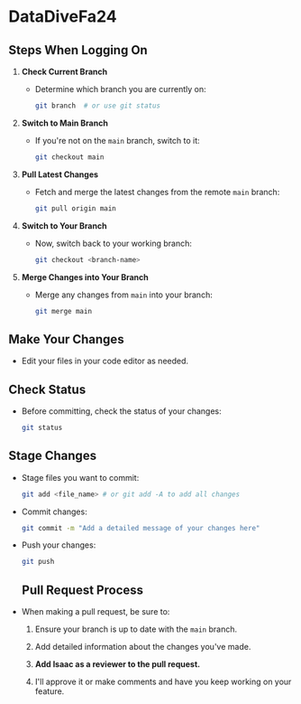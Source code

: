 # DataDiveFa24

## Steps When Logging On

1. **Check Current Branch**
   - Determine which branch you are currently on:
     ```bash
     git branch  # or use git status
     ```

2. **Switch to Main Branch**
   - If you're not on the `main` branch, switch to it:
     ```bash
     git checkout main
     ```

3. **Pull Latest Changes**
   - Fetch and merge the latest changes from the remote `main` branch:
     ```bash
     git pull origin main
     ```

4. **Switch to Your Branch**
   - Now, switch back to your working branch:
     ```bash
     git checkout <branch-name>
     ```

5. **Merge Changes into Your Branch**
   - Merge any changes from `main` into your branch:
     ```bash
     git merge main
     ```

## Make Your Changes
- Edit your files in your code editor as needed.

## Check Status
- Before committing, check the status of your changes:
  ```bash
  git status
  ```

## Stage Changes
- Stage files you want to commit:
  ```bash
  git add <file_name> # or git add -A to add all changes
  ```
- Commit changes:
  ```bash
  git commit -m "Add a detailed message of your changes here"
  ```
- Push your changes:
  ```bash
  git push
  ```

  ## Pull Request Process

- When making a pull request, be sure to:

  1. Ensure your branch is up to date with the `main` branch.

  2. Add detailed information about the changes you've made.

  3. **Add Isaac as a reviewer to the pull request.**
  
  4. I'll approve it or make comments and have you keep working on your feature.